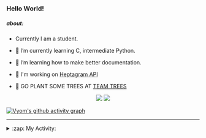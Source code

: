 ### Hello World!

##### about:
- Currently I am a student.
- 🌱 I’m currently learning C, intermediate Python.
- 🌱 I’m learning how to make better documentation.
- 🌱 I'm working on [Heptagram API](https://github.com/Heptagram-Bot/api)

- 🌱 GO PLANT SOME TREES AT [TEAM TREES](https://teamtrees.org/)

<p align="center">
  <a href="https://twitter.com/Vyvy_viM"><img target="_blank" src="https://img.shields.io/badge/twitter%20@Vyvy_viM-0D95E8?style=for-the-badge&logo=twitter&logoColor=white"/></a> 
  <a href="https://vyvy-vi.github.io/portfolio"><img target="_blank" src="https://img.shields.io/badge/-I_love_open_source-green?style=for-the-badge&logo=github&logoColor=black"/></a> 
</p>

[![Vyom's github activity graph](https://activity-graph.herokuapp.com/graph?username=Vyvy-vi)](https://github.com/ashutosh00710/github-readme-activity-graph)

---
<details>
  <summary>:zap: My Activity:</summary>
  
<!--START_SECTION:waka-->
**I'm a Night 🦉** 

```text
🌞 Morning    37 commits     █░░░░░░░░░░░░░░░░░░░░░░░░   6.27% 
🌆 Daytime    138 commits    █████░░░░░░░░░░░░░░░░░░░░   23.39% 
🌃 Evening    206 commits    ████████░░░░░░░░░░░░░░░░░   34.92% 
🌙 Night      209 commits    ████████░░░░░░░░░░░░░░░░░   35.42%

```
📅 **I'm Most Productive on Sunday** 

```text
Monday       59 commits     ██░░░░░░░░░░░░░░░░░░░░░░░   10.0% 
Tuesday      84 commits     ███░░░░░░░░░░░░░░░░░░░░░░   14.24% 
Wednesday    82 commits     ███░░░░░░░░░░░░░░░░░░░░░░   13.9% 
Thursday     73 commits     ███░░░░░░░░░░░░░░░░░░░░░░   12.37% 
Friday       54 commits     ██░░░░░░░░░░░░░░░░░░░░░░░   9.15% 
Saturday     80 commits     ███░░░░░░░░░░░░░░░░░░░░░░   13.56% 
Sunday       158 commits    ██████░░░░░░░░░░░░░░░░░░░   26.78%

```


📊 **This Week I Spent My Time On** 

```text
🔥 Editors: 
Vim                      5 hrs 12 mins       █████████████████████████   100.0%

🐱‍💻 Projects: 
unipool-1                2 hrs 10 mins       ██████████░░░░░░░░░░░░░░░   41.71% 
giv-token-contracts      1 hr 43 mins        ████████░░░░░░░░░░░░░░░░░   32.94% 
dance-competition-mvp    18 mins             █░░░░░░░░░░░░░░░░░░░░░░░░   6.0% 
Unipool                  17 mins             █░░░░░░░░░░░░░░░░░░░░░░░░   5.64% 
api                      15 mins             █░░░░░░░░░░░░░░░░░░░░░░░░   4.83%

```


 Last Updated on 09/11/2021
<!--END_SECTION:waka-->
</details>
